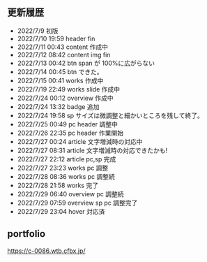 ## 更新履歴

- 2022/7/9 初版
- 2022/7/10 19:59 header fin
- 2022/7/11 00:43 content 作成中
- 2022/7/12 08:42 content img fin
- 2022/7/13 00:42 btn span が 100%に広がらない
- 2022/7/14 00:45 btn できた。
- 2022/7/15 00:41 works 作成中
- 2022/7/19 22:49 works slide 作成中
- 2022/7/24 00:12 overview 作成中
- 2022/7/24 13:32 badge 追加
- 2022/7/24 19:58 sp サイズは微調整と細かいところを残して終了。
- 2022/7/25 00:49 pc header 調整中
- 2022/7/26 22:35 pc header 作業開始
- 2022/7/27 00:24 article 文字増減時の対応中
- 2022/7/27 08:31 article 文字増減時の対応できたかも!
- 2022/7/27 22:12 article pc,sp 完成
- 2022/7/27 23:23 works pc 調整
- 2022/7/28 08:36 works pc 調整続
- 2022/7/28 21:58 works 完了
- 2022/7/29 06:40 overview pc 調整続
- 2022/7/29 07:59 overview sp pc 調整完了
- 2022/7/29 23:04 hover 対応済

## portfolio

https://c-0086.wtb.cfbx.jp/
